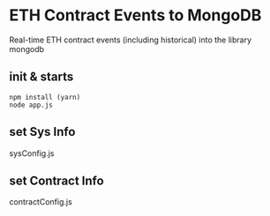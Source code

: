 # ETH Contract Events to MongoDB

Real-time ETH contract events (including historical) into the library mongodb

## init & starts

```
npm install (yarn)
node app.js
```

## set Sys Info

sysConfig.js

## set Contract Info

contractConfig.js